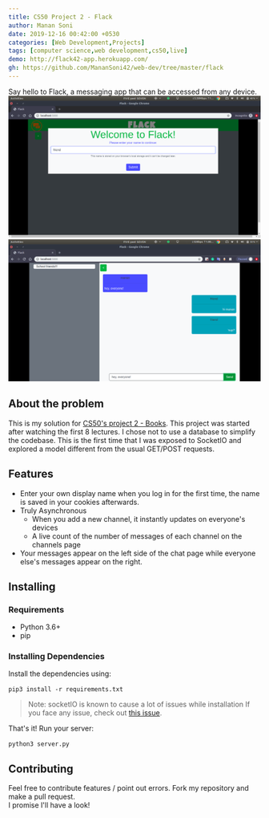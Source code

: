 ```yaml
---
title: CS50 Project 2 - Flack
author: Manan Soni
date: 2019-12-16 00:42:00 +0530
categories: [Web Development,Projects]
tags: [computer science,web development,cs50,live]
demo: http://flack42-app.herokuapp.com/
gh: https://github.com/MananSoni42/web-dev/tree/master/flack
---
```


Say hello to Flack, a messaging app that can be accessed from any device.
![start page](/assets/img/post_imgs/flack1.png)
![chats](/assets/img/post_imgs/flack2.png)

## About the problem
This is my solution for [CS50's project 2 - Books](https://docs.cs50.net/web/2018/x/projects/2/project2.html).
This project was started after watching the first 8 lectures. I chose not to use a database to simplify the codebase. This is the first time that I was exposed to SocketIO and explored a model different from the usual GET/POST requests.

## Features
* Enter your own display name when you log in for the first time, the name is saved in your cookies afterwards.
* Truly Asynchronous
  * When you add a new channel, it instantly updates on everyone's devices
  * A live count of the number of messages of each channel on the channels page
* Your messages appear on the left side of the chat page while everyone else's messages appear on the right.

## Installing
### Requirements
* Python 3.6+
* pip
### Installing Dependencies
Install the dependencies using:
```terminal
pip3 install -r requirements.txt
```
> Note: socketIO is known to cause a lot of issues while installation If you face any issue, check out [this issue](https://github.com/miguelgrinberg/Flask-SocketIO/issues/652).

That's it! Run your server:
```terminal
python3 server.py
```
## Contributing
Feel free to contribute features / point out errors. Fork my repository and make a pull request.  
I promise I'll have a look!
